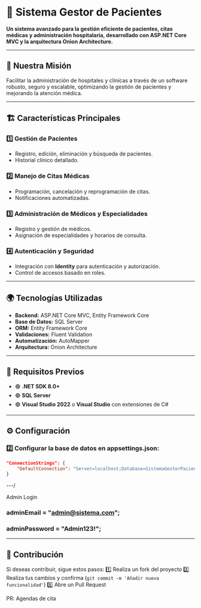 # 🏥 Sistema Gestor de Pacientes

**Un sistema avanzado para la gestión eficiente de pacientes, citas médicas y administración hospitalaria, desarrollado con ASP.NET Core MVC y la arquitectura Onion Architecture.**

---

## 🌟 **Nuestra Misión**
Facilitar la administración de hospitales y clínicas a través de un software robusto, seguro y escalable, optimizando la gestión de pacientes y mejorando la atención médica.

---

## 🏗️ **Características Principales**
### 1️⃣ **Gestión de Pacientes**
   - Registro, edición, eliminación y búsqueda de pacientes.
   - Historial clínico detallado.

### 2️⃣ **Manejo de Citas Médicas**
   - Programación, cancelación y reprogramación de citas.
   - Notificaciones automatizadas.

### 3️⃣ **Administración de Médicos y Especialidades**
   - Registro y gestión de médicos.
   - Asignación de especialidades y horarios de consulta.

### 4️⃣ **Autenticación y Seguridad**
   - Integración con **Identity** para autenticación y autorización.
   - Control de accesos basado en roles.

---

## 🌍 **Tecnologías Utilizadas**
- **Backend:** ASP.NET Core MVC, Entity Framework Core
- **Base de Datos:** SQL Server
- **ORM:** Entity Framework Core
- **Validaciones:** Fluent Validation
- **Automatización:** AutoMapper
- **Arquitectura:** Onion Architecture

---

## 📌 **Requisitos Previos**
- 🟢 **.NET SDK 8.0+**
- 🟢 **SQL Server**
- 🟢 **Visual Studio 2022** o **Visual Studio** con extensiones de C#

---

## ⚙️ **Configuración**

### 2️⃣ Configurar la base de datos en **appsettings.json**:
```json
"ConnectionStrings": {
    "DefaultConnection": "Server=localhost;Database=SistemaGestorPacientesDB;User Id=tuusuario;Password=tupassword;"
}
```
---/

Admin Login
 ### adminEmail = "admin@sistema.com";
 ### adminPassword = "Admin123!";
 
---

## 🤝 **Contribución**
Si deseas contribuir, sigue estos pasos:
1️⃣ Realiza un fork del proyecto
2️⃣ Realiza tus cambios y confirma (`git commit -m 'Añadir nueva funcionalidad'`)
5️⃣ Abre un Pull Request

PR: Agendas de cita
